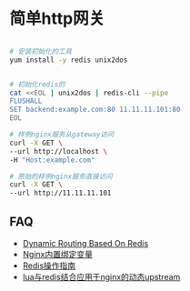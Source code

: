 简单http网关
===


``` bash

# 安装初始化的工具
yum install -y redis unix2dos


# 初始化redis的
cat <<EOL | unix2dos | redis-cli --pipe
FLUSHALL
SET backend:example.com:80 11.11.11.101:80
EOL

# 样例nginx服务从gateway访问
curl -X GET \
--url http://localhost \
-H "Host:example.com"

# 原始的样例nginx服务直接访问
curl -X GET \
--url http://11.11.11.101

```


## FAQ

-   [Dynamic Routing Based On Redis](https://openresty.org/en/dynamic-routing-based-on-redis.html)
-   [Nginx内置绑定变量](https://wiki.jikexueyuan.com/project/openresty/openresty/inline_var.html)
-   [Redis操作指南](https://redis.io/topics/mass-insert)
-   [lua与redis结合应用于nginx的动态upstream](http://www.rendoumi.com/luayu-redisjie-he-ying-yong-yu-nginxde-dong-tai-upstream/)